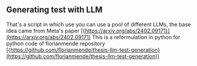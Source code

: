 ## Generating test with LLM
That's a script in which use you can use a pool of different LLMs, the base idea came from Meta's paper [{https://arxiv.org/abs/2402.09171}](https://arxiv.org/abs/2402.09171)
This is a reformulation in python for python code of florianmende repository [{https://github.com/florianmende/thesis-llm-test-generation}(https://github.com/florianmende/thesis-llm-test-generation)]
